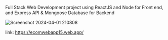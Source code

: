 Full Stack Web Development project using ReactJS and Node for Front end, and Express API & Mongoose Database for Backend


![Screenshot 2024-04-01 210808](https://github.com/kanishkkapoor15/ecomwebapp15/assets/71957724/f293d554-64ca-4220-9a4c-e8c1fcf757ac)


link: https://ecomwebapp15.web.app/
